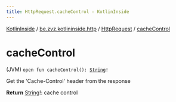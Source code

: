 ```yaml
---
title: HttpRequest.cacheControl - KotlinInside
---
```


[KotlinInside](../../index.html) / [be.zvz.kotlininside.http](../index.html) / [HttpRequest](index.html) / [cacheControl](./cache-control.html)

# cacheControl

(JVM) `open fun cacheControl(): `[`String`](https://kotlinlang.org/api/latest/jvm/stdlib/kotlin/-string/index.html)`!`

Get the 'Cache-Control' header from the response

**Return**
[String](https://kotlinlang.org/api/latest/jvm/stdlib/kotlin/-string/index.html)!: cache control

